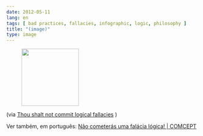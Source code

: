 ```yaml
---
date: 2012-05-11
lang: en
tags: [ bad practices, fallacies, infographic, logic, philosophy ]
title: "(image)"
type: image
---
```


<figure>
<a
href="https://hugo.ferreira.cc/via-thou-shalt-not-commit-logical-fallacies-ver/attachment/761/"
rel="attachment"><img
src="https://hugo.ferreira.cc/wp-content/uploads/2012/05/tumblr_m3vp92fBd81qz82meo1_1280-150x150.jpg"
width="150" height="150" /></a></figure>

(via [Thou shalt not commit logical
fallacies](http://yourlogicalfallacyis.com/) )

Ver também, em português: [Não cometerás uma falácia lógica!  | 
COMCEPT](http://comcept.org/2012/05/25/nao-cometeras-uma-falacia-logica/)

